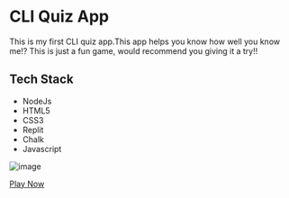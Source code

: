 # CLI Quiz App

This is my first CLI quiz app.This app helps you know how well you know me!? This is just a fun game, would recommend you giving it a try!!

## Tech Stack
- NodeJs
- HTML5
- CSS3
- Replit
- Chalk
- Javascript

![image](https://user-images.githubusercontent.com/82696858/191936472-de53196e-582b-4f66-a939-b8db9f176af6.png)

[Play Now](https://replit.com/@NamrataJain29/CLI-quiz-app?embed=1&output=1#index.js)
